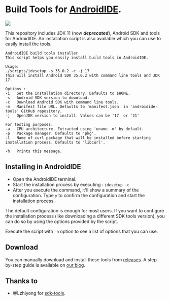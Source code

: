 # Build Tools for [AndroidIDE](https://github.com/AndroidIDEOfficial/AndroidIDE).
<a href="https://github.com/AndroidIDEOfficial/AndroidIDE"><img src="https://androidide.com/github/img/androidide.php?part&for-the-badge"/></a><br>

This repository includes JDK 11 (now _**deprecated**_), Android SDK and tools for AndroidIDE. An installation script is also available which you can use to easily install the tools.
```
AndroidIDE build tools installer
This script helps you easily install build tools in AndroidIDE.

Usage:
./scripts/idesetup -s 35.0.2 -c -j 17
This will install Android SDK 35.0.2 with command line tools and JDK 17.

Options :
-i   Set the installation directory. Defaults to $HOME.
-s   Android SDK version to download.
-c   Download Android SDK with command line tools.
-m   Manifest file URL. Defaults to 'manifest.json' in 'androidide-tools' GitHub repository.
-j   OpenJDK version to install. Values can be '17' or '21'

For testing purposes:
-a   CPU architecture. Extracted using 'uname -m' by default.
-p   Package manager. Defaults to 'pkg'.
-l   Name of curl package that will be installed before starting installation process. Defaults to 'libcurl'.

-h   Prints this message.
```

## Installing in AndroidIDE
- Open the AndroidIDE terminal.
- Start the installation process by executing : `idesetup -c`
- After you execute the command, it'll show a summary of the configuration. Type `y` to confirm the configuration and start the installation process.

The default configuration is enough for most users. If you want to configure the installation process (like downloading a different SDK tools version), you can do so by using the options provided by the script.

Execute the script with `-h` option to see a list of options that you can use.

## Download
You can manually download and install these tools from [releases](https://github.com/AndroidIDEOfficial/androidide-build-tools/releases). A step-by-step guide is available on [our blog](https://androidide.com/blogs/getting-started/2023/07/17/manually-installing-build-tools-in-androidide/).

## Thanks to
- @Lzhiyong for [sdk-tools](https://github.com/Lzhiyong/sdk-tools).

